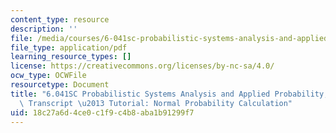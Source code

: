 ```yaml
---
content_type: resource
description: ''
file: /media/courses/6-041sc-probabilistic-systems-analysis-and-applied-probability-fall-2013/18c27a6d4ce0c1f9c4b8aba1b91299f7_MIT6_041SCF13_Normal_Probability_Calculation_300k.pdf
file_type: application/pdf
learning_resource_types: []
license: https://creativecommons.org/licenses/by-nc-sa/4.0/
ocw_type: OCWFile
resourcetype: Document
title: "6.041SC Probabilistic Systems Analysis and Applied Probability, Fall 2013\
  \ Transcript \u2013 Tutorial: Normal Probability Calculation"
uid: 18c27a6d-4ce0-c1f9-c4b8-aba1b91299f7
---
```

